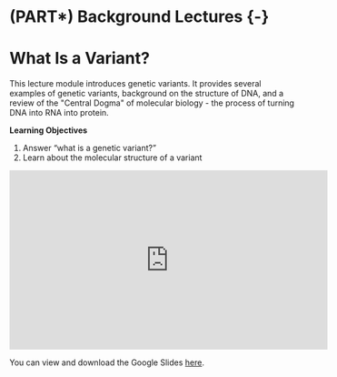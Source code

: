 
# (PART\*) Background Lectures {-}

# What Is a Variant?

This lecture module introduces genetic variants. It provides several examples of genetic variants, background on the structure of DNA, and a review of the "Central Dogma" of molecular biology - the process of turning DNA into RNA into protein.

**Learning Objectives**

1. Answer “what is a genetic variant?”
1. Learn about the molecular structure of a variant

<iframe width="560" height="315" src="https://www.youtube-nocookie.com/embed/wqxhc0XNXOc" title="YouTube video player" frameborder="0" allow="accelerometer; autoplay; clipboard-write; encrypted-media; gyroscope; picture-in-picture" allowfullscreen></iframe>

You can view and download the Google Slides [here](https://docs.google.com/presentation/d/1097pZ-m7u22TBs6vqgbqPT1TH4FwdCY4P89WLTp2wT4/edit?usp=sharing).
